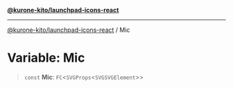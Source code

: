 [**@kurone-kito/launchpad-icons-react**](../README.md)

***

[@kurone-kito/launchpad-icons-react](../globals.md) / Mic

# Variable: Mic

> `const` **Mic**: `FC`\<`SVGProps`\<`SVGSVGElement`\>\>
